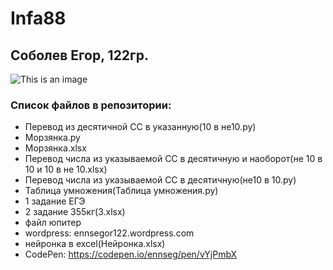 # Infa88
## Соболев Егор, 122гр.
![This is an image](https://islam.ru/sites/default/files/img/veroeshenie/2011/12/Allah_vahid01.jpg)
### Список файлов в репозитории:
- Перевод из десятичной СС в указанную(10 в не10.py)
- Морзянка.py
- Морзянка.xlsx
- Перевод числа из указываемой СС в десятичную и наоборот(не 10 в 10 и 10 в не 10.xlsx)
- Перевод числа из указываемой СС в десятичную(не10 в 10.py)
- Таблица умножения(Таблица умножения.py)
- 1 задание ЕГЭ
- 2 задание 355кг(3.xlsx)
- файл юпитер
- wordpress: ennsegor122.wordpress.com
- нейронка в excel(Нейронка.xlsx)
- CodePen: https://codepen.io/ennseg/pen/vYjPmbX
